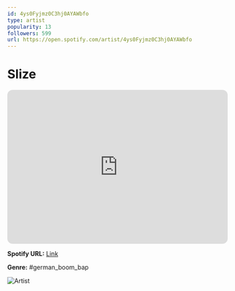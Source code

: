 ```yaml
---
id: 4ys0Fyjmz0C3hj0AYAWbfo
type: artist
popularity: 13
followers: 599
url: https://open.spotify.com/artist/4ys0Fyjmz0C3hj0AYAWbfo
---
```

# Slize

<iframe style="border-radius:12px" src="https://open.spotify.com/embed/artist/4ys0Fyjmz0C3hj0AYAWbfo" width="100%" height="352" frameBorder="0" allowfullscreen="" allow="autoplay; clipboard-write; encrypted-media; fullscreen; picture-in-picture" loading="lazy"></iframe>

**Spotify URL:** [Link](https://open.spotify.com/artist/4ys0Fyjmz0C3hj0AYAWbfo)

**Genre:**  #german_boom_bap

![Artist](https://i.scdn.co/image/ab6761610000e5eb2775de467d8467b1dd0ebc11)
